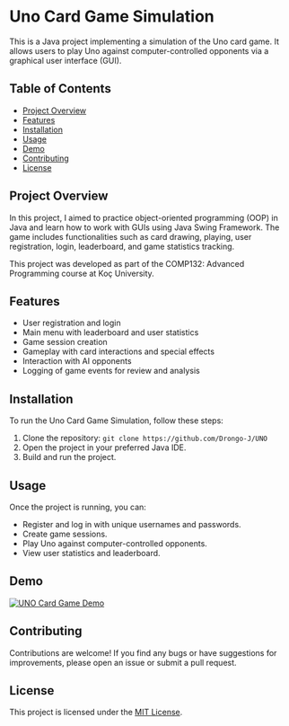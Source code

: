 # Uno Card Game Simulation

This is a Java project implementing a simulation of the Uno card game. It allows users to play Uno against computer-controlled opponents via a graphical user interface (GUI).

## Table of Contents

- [Project Overview](#project-overview)
- [Features](#features)
- [Installation](#installation)
- [Usage](#usage)
- [Demo](#demo)
- [Contributing](#contributing)
- [License](#license)

## Project Overview

In this project, I aimed to practice object-oriented programming (OOP) in Java and learn how to work with GUIs using Java Swing Framework. The game includes functionalities such as card drawing, playing, user registration, login, leaderboard, and game statistics tracking.

This project was developed as part of the COMP132: Advanced Programming course at Koç University.

## Features

- User registration and login
- Main menu with leaderboard and user statistics
- Game session creation
- Gameplay with card interactions and special effects
- Interaction with AI opponents
- Logging of game events for review and analysis

## Installation

To run the Uno Card Game Simulation, follow these steps:

1. Clone the repository: `git clone https://github.com/Drongo-J/UNO`
2. Open the project in your preferred Java IDE.
3. Build and run the project.

## Usage

Once the project is running, you can:

- Register and log in with unique usernames and passwords.
- Create game sessions.
- Play Uno against computer-controlled opponents.
- View user statistics and leaderboard.

## Demo
[![UNO Card Game Demo](https://media.aykhan.net/thumbnails/projects/uno.jpg)](https://www.youtube.com/watch?v=pNG8FPtT-xk)

## Contributing

Contributions are welcome! If you find any bugs or have suggestions for improvements, please open an issue or submit a pull request.

## License

This project is licensed under the [MIT License](LICENSE).
